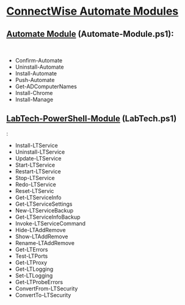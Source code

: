 <h1><u>ConnectWise Automate Modules</u></h1>

<h2><u>Automate Module</u> (Automate-Module.ps1):</h2><br />
<ul>
<li>Confirm-Automate</li> 
<li>Uninstall-Automate</li> 
<li>Install-Automate</li> 
<li>Push-Automate</li> 
<li>Get-ADComputerNames</li> 
<li>Install-Chrome</li> 
<li>Install-Manage</li> 
</ul>
<h2><u>LabTech-PowerShell-Module</u> (LabTech.ps1)</h2>:<br />
<ul>
<li>Install-LTService</li> 
<li>Uninstall-LTService</li> 
<li>Update-LTService</li> 
<li>Start-LTService</li> 
<li>Restart-LTService</li> 
<li>Stop-LTService</li> 
<li>Redo-LTService</li> 
<li>Reset-LTServic</li> 
<li>Get-LTServiceInfo</li> 
<li>Get-LTServiceSettings</li> 
<li>New-LTServiceBackup</li> 
<li>Get-LTServiceInfoBackup</li> 
<li>Invoke-LTServiceCommand</li> 
<li>Hide-LTAddRemove</li> 
<li>Show-LTAddRemove</li> 
<li>Rename-LTAddRemove</li> 
<li>Get-LTErrors</li> 
<li>Test-LTPorts</li> 
<li>Get-LTProxy</li> 
<li>Get-LTLogging</li> 
<li>Set-LTLogging</li> 
<li>Get-LTProbeErrors</li> 
<li>ConvertFrom-LTSecurity</li> 
<li>ConvertTo-LTSecurity</li> 
</ul>

